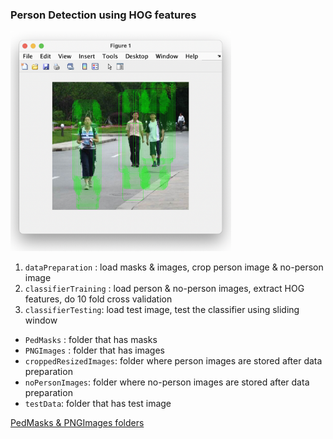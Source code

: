 ### Person Detection using HOG features

<img src="image.png" width="70%" height="70%">  

1. `dataPreparation` : load masks & images, crop person image & no-person image
2. `classifierTraining` : load person & no-person images, extract HOG features, do 10 fold cross validation
3. `classifierTesting`: load test image, test the classifier using sliding window

- `PedMasks` : folder that has masks
- `PNGImages` : folder that has images
- `croppedResizedImages`: folder where person images are stored after data preparation
- `noPersonImages`: folder where no-person images are stored after data preparation
- `testData`: folder that has test image

[PedMasks & PNGImages folders](https://drive.google.com/drive/folders/1GkJ6Ush93wTGvwzQvTZdxwBYeyHGMuTZ?usp=sharing )
